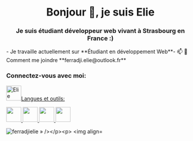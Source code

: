 <h1 align="center">Bonjour 👋, je suis Elie</h1><h3 align="center">Je suis étudiant développeur web vivant à Strasbourg en France :)</h3>- Je travaille actuellement sur **Étudiant en développement Web**- 📫 🔭 Comment me joindre **ferradji.elie@outlook.fr**



<h3 align="left">Connectez-vous avec moi:</h3>



<p align="left">
<a href="https://linkedin.com/in/elie ferradji » target="blank"><img align="center » src="https://raw.githubusercontent.com/rahuldkjain/github-profile-readme-generator/master/src/images/icons/Social/linked-in-alt.svg » alt="Elie Ferradji » height="30 » width="40 » /></a></p><h3 align="left">Langues et outils:</h3>



<p align="left"> <a href="https://www.w3schools.com/css/ » target="_blank » rel="noreferrer"> <img src="https://raw.githubusercontent.com/devicons/devicon/master/icons/css3/css3-original-wordmark.svg » alt="css3 » width="40 » height="40"/> </a> <a href="https://www.w3.org/html/ » target="_blank » rel="noreferrer"> <img src="https://raw.githubusercontent.com/devicons/devicon/master/icons/html5/html5-original-wordmark.svg » alt="html5 » width="40 » height="40"/> </a> <a href="https://developer.mozilla.org/en-US/docs/Web/JavaScript » target="_blank » rel="noreferrer"> <img src="https://raw.githubusercontent.com/devicons/devicon/master/icons/javascript/javascript-original.svg » alt="javascript » width="40 » height="40"/> </a> <a href="https://www.php.net » target="_blank » rel="noreferrer"> <img src="https://raw.githubusercontent.com/devicons/devicon/master/icons/php/php-original.svg » alt="php » width="40 » height="40"/> </a> </p>

<p><img align="left » src="https://github-readme-stats.vercel.app/api/top-langs?username=ferradjielie&show_icons=true&locale=en&layout=compact » alt="ferradjielie » /></p><p>&nbsp;<img align="center » src="https://github-readme-stats.vercel.app/api?username=ferradjielie&show_icons=true&locale=en » alt="ferradjielie » /></p>


